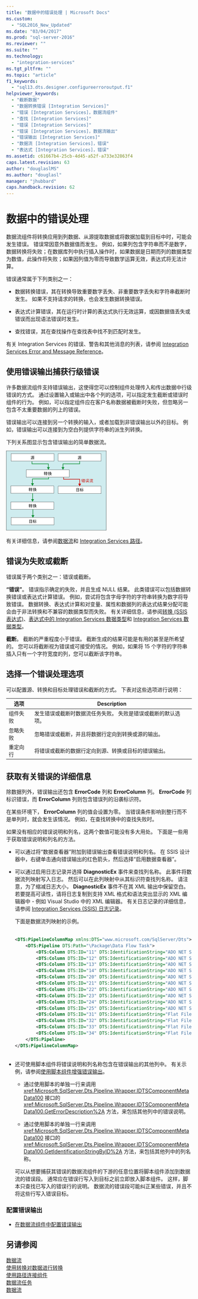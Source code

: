 ```yaml
---
title: "数据中的错误处理 | Microsoft Docs"
ms.custom: 
  - "SQL2016_New_Updated"
ms.date: "03/04/2017"
ms.prod: "sql-server-2016"
ms.reviewer: ""
ms.suite: ""
ms.technology: 
  - "integration-services"
ms.tgt_pltfrm: ""
ms.topic: "article"
f1_keywords: 
  - "sql13.dts.designer.configureerroroutput.f1"
helpviewer_keywords: 
  - "截断数据"
  - "数据转换错误 [Integration Services]"
  - "错误 [Integration Services]，数据流组件"
  - "查找 [Integration Services]"
  - "错误 [Integration Services]"
  - "错误 [Integration Services]，数据流输出"
  - "错误输出 [Integration Services]"
  - "数据流 [Integration Services]，错误"
  - "表达式 [Integration Services]，错误"
ms.assetid: c61667b4-25cb-4d45-a52f-a733e32863f4
caps.latest.revision: 63
author: "douglaslMS"
ms.author: "douglasl"
manager: "jhubbard"
caps.handback.revision: 62
---
```

# 数据中的错误处理
  数据流组件将转换应用到列数据、从源提取数据或将数据加载到目标中时，可能会发生错误。 错误常因意外数据值而发生。 例如，如果列包含字符串而不是数字，数据转换将失败；在数据库列中执行插入操作时，如果数据是日期而列的数据类型为数值，此操作将失败；如果因列值为零而导致数学运算无效，表达式将无法计算。  
  
 错误通常属于下列类别之一：  
  
-   数据转换错误，其在转换导致重要数字丢失、非重要数字丢失和字符串截断时发生。 如果不支持请求的转换，也会发生数据转换错误。  
  
-   表达式计算错误，其在运行时计算的表达式执行无效运算，或因数据值丢失或错误而出现语法错误时发生。  
  
-   查找错误，其在查找操作在查找表中找不到匹配时发生。  
  
 有关 Integration Services 的错误、警告和其他消息的列表，请参阅 [Integration Services Error and Message Reference](../../integration-services/integration-services-error-and-message-reference.md)。  
  
## 使用错误输出捕获行级错误  
 许多数据流组件支持错误输出，这使得您可以控制组件处理传入和传出数据中行级错误的方式。 通过设置输入或输出中各个列的选项，可以指定发生截断或错误时组件的行为。 例如，可以指定组件应在客户名称数据被截断时失败，但忽略另一包含不太重要数据的列上的错误。  
  
 错误输出可以连接到另一个转换的输入，或者加载到非错误输出以外的目标。 例如，错误输出可以连接到为空白列提供字符串的派生列转换。  
  
 下列关系图显示包含错误输出的简单数据流。  
  
 ![具有错误输出的数据流](../../integration-services/data-flow/media/mw-dts-11.gif "具有错误输出的数据流")  
  
 有关详细信息，请参阅[数据流](../../integration-services/data-flow/data-flow.md)和 [Integration Services 路径](../../integration-services/data-flow/integration-services-paths.md)。  
  
## 错误为失败或截断  
 错误属于两个类别之一：错误或截断。  
  
 **“错误”**。 错误指示确定的失败，并且生成 NULL 结果。 此类错误可以包括数据转换错误或表达式计算错误。 例如，尝试将包含字母字符的字符串转换为数字将导致错误。 数据转换、表达式计算和对变量、属性和数据列的表达式结果分配可能会由于非法转换和不兼容的数据类型而失败。 有关详细信息，请参阅[转换 (SSIS 表达式)](../../integration-services/expressions/cast-ssis-expression.md)、[表达式中的 Integration Services 数据类型](../../integration-services/expressions/integration-services-data-types-in-expressions.md)和 [Integration Services 数据类型](../../integration-services/data-flow/integration-services-data-types.md)。  
  
 **截断**。 截断的严重程度小于错误。 截断生成的结果可能是有用的甚至是所希望的。 您可以将截断视为错误或可接受的情况。 例如，如果将 15 个字符的字符串插入只有一个字符宽度的列，您可以截断该字符串。  
  
## 选择一个错误处理选项  
 可以配置源、转换和目标处理错误和截断的方式。 下表对这些选项进行说明：  
  
|选项|Description|  
|------------|-----------------|  
|组件失败|发生错误或截断时数据流任务失败。 失败是错误或截断的默认选项。|  
|忽略失败|忽略错误或截断，并且将数据行定向到转换或源的输出。|  
|重定向行|将错误或截断的数据行定向到源、转换或目标的错误输出。|  
  
## 获取有关错误的详细信息  
 除数据列外，错误输出还包含 **ErrorCode** 列和 **ErrorColumn** 列。 **ErrorCode** 列标识错误，而 **ErrorColumn** 列则包含错误列的沿袭标识符。  
  
 在某些环境下， **ErrorColumn** 列的值会设置为零。 当错误条件影响到整行而不是单列时，就会发生该情况。 例如，在查找转换中的查找失败时。  
  
 如果没有相应的错误说明和列名，这两个数值可能没有多大用处。 下面是一些用于获取错误说明和列名的方法。  
  
-   可以通过将“数据查看器”附加到错误输出查看错误说明和列名。 在 SSIS 设计器中，右键单击通向错误输出的红色箭头，然后选择“启用数据查看器”。  
  
-   可以通过启用日志记录并选择 **DiagnosticEx** 事件来查找列名称。 此事件将数据流列映射写入日志。 然后可以在此列映射中从其标识符查找列名称。 请注意，为了缩减日志大小， **DiagnosticEx** 事件不在其 XML 输出中保留空白。 若要提高可读性，请将日志复制到支持 XML 格式和语法突出显示的 XML 编辑器中 - 例如 Visual Studio 中的 XML 编辑器。 有关日志记录的详细信息，请参阅 [Integration Services (SSIS) 日志记录](../../integration-services/performance/integration-services-ssis-logging.md)。  
  
     下面是数据流列映射的示例。  
  
    ```xml  
  
    <DTS:PipelineColumnMap xmlns:DTS="www.microsoft.com/SqlServer/Dts">  
        <DTS:Pipeline DTS:Path="\Package\Data Flow Task">  
            <DTS:Column DTS:ID="11" DTS:IdentificationString="ADO NET Source.Outputs[ADO NET Source Output].Columns[Customer]"/>  
            <DTS:Column DTS:ID="12" DTS:IdentificationString="ADO NET Source.Outputs[ADO NET Source Output].Columns[Product]"/>  
            <DTS:Column DTS:ID="13" DTS:IdentificationString="ADO NET Source.Outputs[ADO NET Source Output].Columns[Price]"/>  
            <DTS:Column DTS:ID="14" DTS:IdentificationString="ADO NET Source.Outputs[ADO NET Source Output].Columns[Timestamp]"/>  
            <DTS:Column DTS:ID="20" DTS:IdentificationString="ADO NET Source.Outputs[ADO NET Source Error Output].Columns[Customer]"/>  
            <DTS:Column DTS:ID="21" DTS:IdentificationString="ADO NET Source.Outputs[ADO NET Source Error Output].Columns[Product]"/>  
            <DTS:Column DTS:ID="22" DTS:IdentificationString="ADO NET Source.Outputs[ADO NET Source Error Output].Columns[Price]"/>  
            <DTS:Column DTS:ID="23" DTS:IdentificationString="ADO NET Source.Outputs[ADO NET Source Error Output].Columns[Timestamp]"/>  
            <DTS:Column DTS:ID="24" DTS:IdentificationString="ADO NET Source.Outputs[ADO NET Source Error Output].Columns[ErrorCode]"/>  
            <DTS:Column DTS:ID="25" DTS:IdentificationString="ADO NET Source.Outputs[ADO NET Source Error Output].Columns[ErrorColumn]"/>  
            <DTS:Column DTS:ID="31" DTS:IdentificationString="Flat File Destination.Inputs[Flat File Destination Input].Columns[Customer]"/>  
            <DTS:Column DTS:ID="32" DTS:IdentificationString="Flat File Destination.Inputs[Flat File Destination Input].Columns[Product]"/>  
            <DTS:Column DTS:ID="33" DTS:IdentificationString="Flat File Destination.Inputs[Flat File Destination Input].Columns[Price]"/>  
            <DTS:Column DTS:ID="34" DTS:IdentificationString="Flat File Destination.Inputs[Flat File Destination Input].Columns[Timestamp]"/>  
        </DTS:Pipeline>  
    </DTS:PipelineColumnMap>  
  
    ```  
  
-   还可使用脚本组件将错误说明和列名称包含在错误输出的其他列中。 有关示例，请参阅[使用脚本组件增强错误输出](../../integration-services/extending-packages-scripting-data-flow-script-component-examples/enhancing-an-error-output-with-the-script-component.md)。  
  
    -   通过使用脚本的单独一行来调用 <xref:Microsoft.SqlServer.Dts.Pipeline.Wrapper.IDTSComponentMetaData100> 接口的 <xref:Microsoft.SqlServer.Dts.Pipeline.Wrapper.IDTSComponentMetaData100.GetErrorDescription%2A> 方法，来包括其他列中的错误说明。  
  
    -   通过使用脚本的单独一行来调用 <xref:Microsoft.SqlServer.Dts.Pipeline.Wrapper.IDTSComponentMetaData100> 接口的 <xref:Microsoft.SqlServer.Dts.Pipeline.Wrapper.IDTSComponentMetaData100.GetIdentificationStringByID%2A> 方法，来包括其他列中的列名称。  
  
     可以从想要捕获其错误的数据流组件的下游的任意位置将脚本组件添加到数据流的错误段。 通常应在错误行写入到目标之前立即放入脚本组件。 这样，脚本只查找已写入的错误行的说明。 数据流的错误段可能纠正某些错误，并且不将这些行写入错误目标。  
  
### 配置错误输出  
  
-   [在数据流组件中配置错误输出](../../integration-services/troubleshooting/configure-an-error-output-in-a-data-flow-component.md)  
  
## 另请参阅  
 [数据流](../../integration-services/data-flow/data-flow.md)   
 [使用转换对数据进行转换](../../integration-services/data-flow/transformations/transform-data-with-transformations.md)   
 [使用路径连接组件](../Topic/Connect%20Components%20with%20Paths.md)   
 [数据流任务](../../integration-services/control-flow/data-flow-task.md)   
 [数据流](../../integration-services/data-flow/data-flow.md)  
  
  